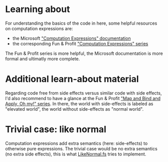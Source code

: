 # Learning about

For understanding the basics of the code in here, some helpful resources on computation expressions are:

- the Microsoft ["Computation Expressions" documentation](https://docs.microsoft.com/en-us/dotnet/fsharp/language-reference/computation-expressions)
- the corresponding Fun & Profit ["Computation Expressions" series](https://fsharpforfunandprofit.com/series/computation-expressions/)

The Fun & Profit series is more helpful, the Microsoft documentation is more formal and ultimatly more complete.

# Additional learn-about material

Regarding code free from side effects versus similar code with side effects, I'd also recommend to have a glance at
the Fun & Profit ["Map and Bind and Apply, Oh my!" series](https://fsharpforfunandprofit.com/series/map-and-bind-and-apply-oh-my/).
In there, the world with side-effects is labeled as "elevated world", the world without side-effects as "normal world".

# Trivial case: like normal

Computation expressions add extra semantics (here: side-effects) to otherwise pure expressions.
The trivial case would be no extra semantics (no extra side effects), this is what [LikeNormal.fs](LikeNormal.fs)
tries to implement.
